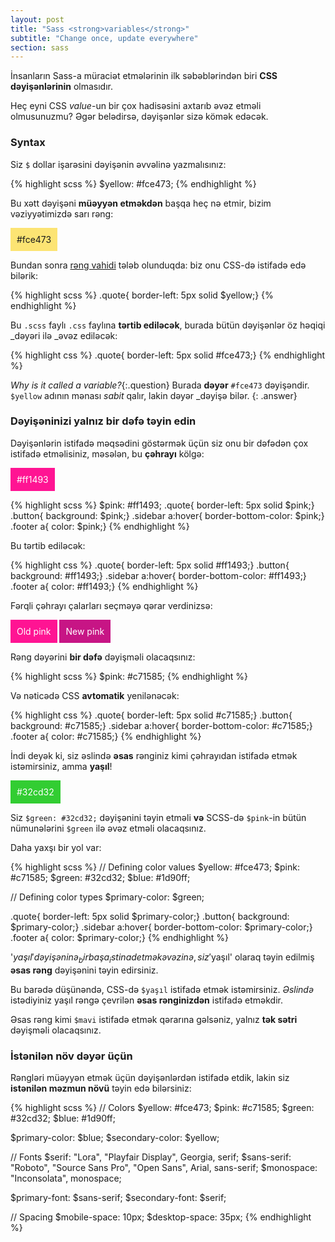 ```yaml
---
layout: post
title: "Sass <strong>variables</strong>"
subtitle: "Change once, update everywhere"
section: sass
---
```


İnsanların Sass-a müraciət etmələrinin ilk səbəblərindən biri **CSS dəyişənlərinin** olmasıdır.

Heç eyni CSS _value_-un bir çox hadisəsini axtarıb əvəz etməli olmusunuzmu? Əgər belədirsə, dəyişənlər sizə kömək edəcək.

### Syntax

Siz `$` dollar işarəsini dəyişənin əvvəlinə yazmalısınız:

{% highlight scss %}
$yellow: #fce473;
{% endhighlight %}

Bu xətt dəyişəni **müəyyən etməkdən** başqa heç nə etmir, bizim vəziyyətimizdə sarı rəng:

<div style="background: #fce473; display: inline-block; padding: 10px; vertical-align: top;">#fce473</div>

Bundan sonra [rəng vahidi](/css-color-units.html) tələb olunduqda: biz onu CSS-də istifadə edə bilərik:

{% highlight scss %}
.quote{ border-left: 5px solid $yellow;}
{% endhighlight %}

Bu `.scss` faylı `.css` faylına **tərtib ediləcək**, burada bütün dəyişənlər öz həqiqi _dəyəri ilə _əvəz ediləcək:

{% highlight css %}
.quote{ border-left: 5px solid #fce473;}
{% endhighlight %}

_Why is it called a variable?_{:.question}
Burada **dəyər** `#fce473` dəyişəndir. `$yellow` adının mənası _sabit_ qalır, lakin dəyər _dəyişə bilər.
{: .answer}

### Dəyişəninizi yalnız bir dəfə təyin edin

Dəyişənlərin istifadə məqsədini göstərmək üçün siz onu bir dəfədən çox istifadə etməlisiniz, məsələn, bu **çəhrayı** kölgə:

<div style="background: #ff1493; color: white; display: inline-block; padding: 10px; vertical-align: top;">#ff1493</div>

{% highlight scss %}
$pink: #ff1493;
.quote{ border-left: 5px solid $pink;}
.button{ background: $pink;}
.sidebar a:hover{ border-bottom-color: $pink;}
.footer a{ color: $pink;}
{% endhighlight %}

Bu tərtib ediləcək:

{% highlight css %}
.quote{ border-left: 5px solid #ff1493;}
.button{ background: #ff1493;}
.sidebar a:hover{ border-bottom-color: #ff1493;}
.footer a{ color: #ff1493;}
{% endhighlight %}

Fərqli çəhrayı çalarları seçməyə qərar verdinizsə:

<div style="background: #ff1493; color: white; display: inline-block; padding: 10px; vertical-align: top;">Old pink</div>
<div style="background: #c71585; color: white; display: inline-block; padding: 10px; vertical-align: top;">New pink</div>

Rəng dəyərini **bir dəfə** dəyişməli olacaqsınız:

{% highlight scss %}
$pink: #c71585;
{% endhighlight %}

Və nəticədə CSS **avtomatik** yenilənəcək:

{% highlight css %}
.quote{ border-left: 5px solid #c71585;}
.button{ background: #c71585;}
.sidebar a:hover{ border-bottom-color: #c71585;}
.footer a{ color: #c71585;}
{% endhighlight %}


İndi deyək ki, siz əslində **əsas** rənginiz kimi çəhrayıdan istifadə etmək istəmirsiniz, amma **yaşıl**!

<div style="background: #32cd32; color: white; display: inline-block; padding: 10px; vertical-align: top;">#32cd32</div>

Siz `$green: #32cd32;` dəyişənini təyin etməli **və** SCSS-də `$pink`-in bütün nümunələrini `$green` ilə əvəz etməli olacaqsınız.

Daha yaxşı bir yol var:

{% highlight scss %}
// Defining color values
$yellow: #fce473;
$pink: #c71585;
$green: #32cd32;
$blue: #1d90ff;

// Defining color types
$primary-color: $green;

.quote{ border-left: 5px solid $primary-color;}
.button{ background: $primary-color;}
.sidebar a:hover{ border-bottom-color: $primary-color;}
.footer a{ color: $primary-color;}
{% endhighlight %}

'$yaşıl' dəyişəninə _birbaşa_ istinad etmək əvəzinə, siz '$yaşıl' olaraq təyin edilmiş **əsas rəng** dəyişənini təyin edirsiniz.

Bu barədə düşünəndə, CSS-də `$yaşıl` istifadə etmək istəmirsiniz. _Əslində_ istədiyiniz yaşıl rəngə çevrilən **əsas rənginizdən** istifadə etməkdir.

Əsas rəng kimi `$mavi` istifadə etmək qərarına gəlsəniz, yalnız **tək sətri** dəyişməli olacaqsınız.

### İstənilən növ dəyər üçün

Rəngləri müəyyən etmək üçün dəyişənlərdən istifadə etdik, lakin siz **istənilən məzmun növü** təyin edə bilərsiniz:

{% highlight scss %}
// Colors
$yellow:              #fce473;
$pink:                #c71585;
$green:               #32cd32;
$blue:                #1d90ff;

$primary-color:       $blue;
$secondary-color:     $yellow;

// Fonts
$serif:               "Lora", "Playfair Display", Georgia, serif;
$sans-serif:          "Roboto", "Source Sans Pro", "Open Sans", Arial, sans-serif;
$monospace:           "Inconsolata", monospace;

$primary-font:        $sans-serif;
$secondary-font:      $serif;

// Spacing
$mobile-space:        10px;
$desktop-space:       35px;
{% endhighlight %}
